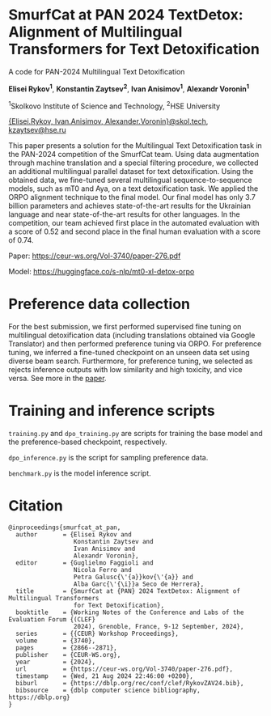 # SmurfCat at PAN 2024 TextDetox: Alignment of Multilingual Transformers for Text Detoxification
A code for PAN-2024 Multilingual Text Detoxification

**Elisei Rykov<sup>1</sup>**, **Konstantin Zaytsev<sup>2</sup>**, **Ivan Anisimov<sup>1</sup>**, **Alexandr Voronin<sup>1</sup>**

<sup>1</sup>Skolkovo Institute of Science and Technology, <sup>2</sup>HSE University

[{Elisei.Rykov, Ivan.Anisimov, Alexander.Voronin}@skol.tech](mailto:elisei.rykov@skoltech.ru), kzaytsev@hse.ru

This paper presents a solution for the Multilingual Text Detoxification task in the PAN-2024 competition of the SmurfCat team. Using data augmentation through machine translation and a special filtering procedure, we collected an additional multilingual parallel dataset for text detoxification. Using the obtained data, we fine-tuned several multilingual sequence-to-sequence models, such as mT0 and Aya, on a text detoxification task. We applied the ORPO alignment technique to the final model. Our final model has only 3.7 billion parameters and achieves state-of-the-art results for the Ukrainian language and near state-of-the-art results for other languages. In the competition, our team achieved first place in the automated evaluation with a score of 0.52 and second place in the final human evaluation with a score of 0.74.

Paper: https://ceur-ws.org/Vol-3740/paper-276.pdf

Model: https://huggingface.co/s-nlp/mt0-xl-detox-orpo


# Preference data collection
For the best submission, we first performed supervised fine tuning on multilingual detoxification data (including translations obtained via Google Translator) and then performed preference tuning via ORPO. For preference tuning, we inferred a fine-tuned checkpoint on an unseen data set using diverse beam search. Furthermore, for preference tuning, we selected as rejects inference outputs with low similarity and high toxicity, and vice versa. See more in the [paper](https://ceur-ws.org/Vol-3740/paper-276.pdf).

# Training and inference scripts
`training.py` and `dpo_training.py` are scripts for training the base model and the preference-based checkpoint, respectively. 

`dpo_inference.py` is the script for sampling preference data.

`benchmark.py` is the model inference script. 


# Citation
```
@inproceedings{smurfcat_at_pan,
  author       = {Elisei Rykov and
                  Konstantin Zaytsev and
                  Ivan Anisimov and
                  Alexandr Voronin},
  editor       = {Guglielmo Faggioli and
                  Nicola Ferro and
                  Petra Galusc{\'{a}}kov{\'{a}} and
                  Alba Garc{\'{\i}}a Seco de Herrera},
  title        = {SmurfCat at {PAN} 2024 TextDetox: Alignment of Multilingual Transformers
                  for Text Detoxification},
  booktitle    = {Working Notes of the Conference and Labs of the Evaluation Forum {(CLEF}
                  2024), Grenoble, France, 9-12 September, 2024},
  series       = {{CEUR} Workshop Proceedings},
  volume       = {3740},
  pages        = {2866--2871},
  publisher    = {CEUR-WS.org},
  year         = {2024},
  url          = {https://ceur-ws.org/Vol-3740/paper-276.pdf},
  timestamp    = {Wed, 21 Aug 2024 22:46:00 +0200},
  biburl       = {https://dblp.org/rec/conf/clef/RykovZAV24.bib},
  bibsource    = {dblp computer science bibliography, https://dblp.org}
}
```
